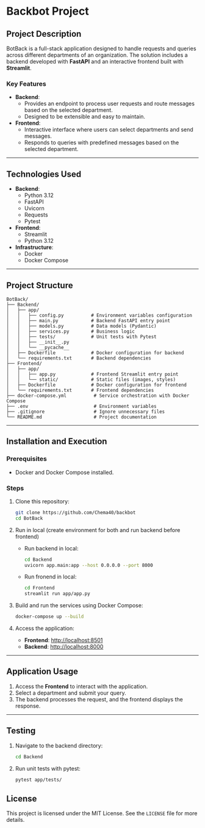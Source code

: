 # Backbot Project

## Project Description
BotBack is a full-stack application designed to handle requests and queries across different departments of an organization.
The solution includes a backend developed with **FastAPI** and an interactive frontend built with **Streamlit**.

### Key Features
- **Backend**:
  - Provides an endpoint to process user requests and route messages based on the selected department.
  - Designed to be extensible and easy to maintain.
- **Frontend**:
  - Interactive interface where users can select departments and send messages.
  - Responds to queries with predefined messages based on the selected department.

---

## Technologies Used
- **Backend**:
  - Python 3.12
  - FastAPI
  - Uvicorn
  - Requests
  - Pytest
- **Frontend**:
  - Streamlit
  - Python 3.12
- **Infrastructure**:
  - Docker
  - Docker Compose

---

## Project Structure

```plaintext
BotBack/
├── Backend/
│   ├── app/
│   │   ├── config.py          # Environment variables configuration
│   │   ├── main.py            # Backend FastAPI entry point
│   │   ├── models.py          # Data models (Pydantic)
│   │   ├── services.py        # Business logic
│   │   ├── tests/             # Unit tests with Pytest
│   │   ├── __init__.py
│   │   └── __pycache__
│   ├── Dockerfile             # Docker configuration for backend
│   └── requirements.txt       # Backend dependencies
├── Frontend/
│   ├── app/
│   │   ├── app.py             # Frontend Streamlit entry point
│   │   └── static/            # Static files (images, styles)
│   ├── Dockerfile             # Docker configuration for frontend
│   └── requirements.txt       # Frontend dependencies
├── docker-compose.yml          # Service orchestration with Docker Compose
├── .env                        # Environment variables
├── .gitignore                  # Ignore unnecessary files
└── README.md                   # Project documentation
```

---

## Installation and Execution

### Prerequisites
- Docker and Docker Compose installed.

### Steps

1. Clone this repository:
   ```bash
   git clone https://github.com/Chema40/backbot
   cd BotBack
   ```
2. Run in local (create environment for both and run backend before frontend)
   - Run backend in local:
      ```bash
      cd Backend
      uvicorn app.main:app --host 0.0.0.0 --port 8000
      ```
   - Run fronend in local:
       ```bash
      cd Frontend
      streamlit run app/app.py
      ```

3. Build and run the services using Docker Compose:
   ```bash
   docker-compose up --build
   ```

4. Access the application:
   - **Frontend**: [http://localhost:8501](http://localhost:8501)
   - **Backend**: [http://localhost:8000](http://localhost:8000)

---

## Application Usage

1. Access the **Frontend** to interact with the application.
2. Select a department and submit your query.
3. The backend processes the request, and the frontend displays the response.

---

## Testing

1. Navigate to the backend directory:
   ```bash
   cd Backend
   ```

2. Run unit tests with pytest:
   ```bash
   pytest app/tests/
   ```


## License
This project is licensed under the MIT License. See the `LICENSE` file for more details.

